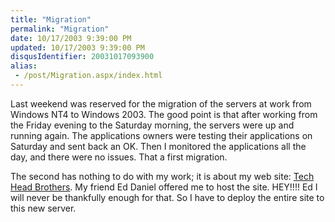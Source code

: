 ```yaml
---
title: "Migration"
permalink: "Migration"
date: 10/17/2003 9:39:00 PM
updated: 10/17/2003 9:39:00 PM
disqusIdentifier: 20031017093900
alias:
 - /post/Migration.aspx/index.html
---
```

Last weekend was reserved for the migration of the servers at work from Windows NT4 to Windows 2003. The good point is that after working from the Friday evening to the Saturday morning, the servers were up and running again. The applications owners were testing their applications on Saturday and sent back an OK. Then I monitored the applications all the day, and there were no issues. That a first migration.

The second has nothing to do with my work; it is about my web site: [Tech Head Brothers](http://www.techheadbrothers.com/). My friend Ed Daniel offered me to host the site. HEY!!!! Ed I will never be thankfully enough for that. So I have to deploy the entire site to this new server.
